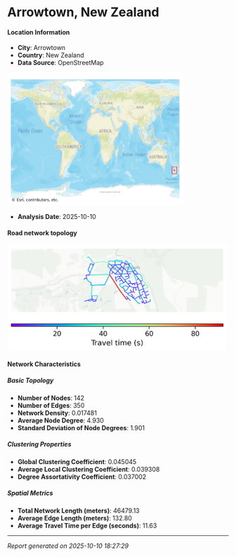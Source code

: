 # Arrowtown, New Zealand

#### Location Information

- **City**: Arrowtown
- **Country**: New Zealand
- **Data Source**: OpenStreetMap
<img src="Arrowtown_location.png" alt="Arrowtown Location Map" width="400" />

- **Analysis Date**: 2025-10-10

#### Road network topology

<img src="Arrowtown_network_map.png" alt="Arrowtown Road Network Map" width="500"/>

#### Network Characteristics

##### Basic Topology

- **Number of Nodes**: 142
- **Number of Edges**: 350
- **Network Density**: 0.017481
- **Average Node Degree**: 4.930
- **Standard Deviation of Node Degrees**: 1.901

##### Clustering Properties

- **Global Clustering Coefficient**: 0.045045
- **Average Local Clustering Coefficient**: 0.039308
- **Degree Assortativity Coefficient**: 0.037002

##### Spatial Metrics

- **Total Network Length (meters)**: 46479.13
- **Average Edge Length (meters)**: 132.80
- **Average Travel Time per Edge (seconds)**: 11.63

---
*Report generated on 2025-10-10 18:27:29*
